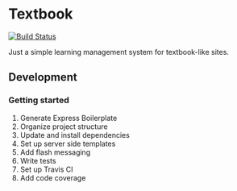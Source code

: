 # Textbook

[![Build Status](https://semaphoreci.com/api/v1/michaelherman/textbook/branches/master/badge.svg)](https://semaphoreci.com/michaelherman/textbook)

Just a simple learning management system for textbook-like sites.

## Development

### Getting started

1. Generate Express Boilerplate
1. Organize project structure
1. Update and install dependencies
1. Set up server side templates
1. Add flash messaging
1. Write tests
1. Set up Travis CI
1. Add code coverage